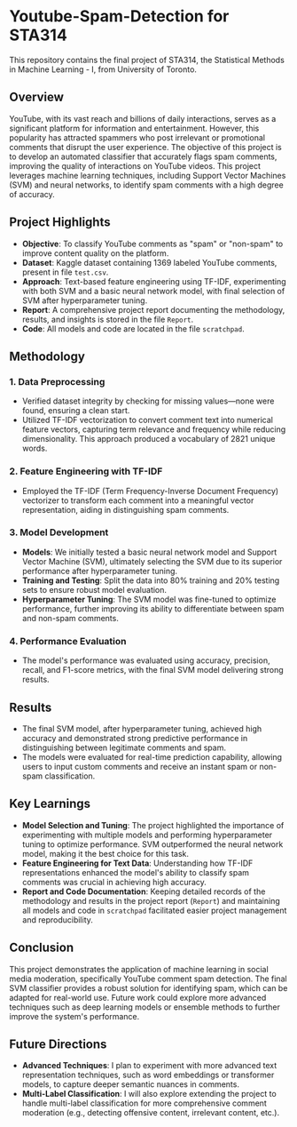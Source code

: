 # Youtube-Spam-Detection for STA314
This repository contains the final project of STA314, the Statistical Methods in Machine Learning - I, from University of Toronto. 

## Overview

YouTube, with its vast reach and billions of daily interactions, serves as a significant platform for information and entertainment. However, this popularity has attracted spammers who post irrelevant or promotional comments that disrupt the user experience. The objective of this project is to develop an automated classifier that accurately flags spam comments, improving the quality of interactions on YouTube videos. This project leverages machine learning techniques, including Support Vector Machines (SVM) and neural networks, to identify spam comments with a high degree of accuracy.

## Project Highlights

- **Objective**: To classify YouTube comments as "spam" or "non-spam" to improve content quality on the platform.
- **Dataset**: Kaggle dataset containing 1369 labeled YouTube comments, present in file `test.csv`.
- **Approach**: Text-based feature engineering using TF-IDF, experimenting with both SVM and a basic neural network model, with final selection of SVM after hyperparameter tuning.
- **Report**: A comprehensive project report documenting the methodology, results, and insights is stored in the file `Report`.
- **Code**: All models and code are located in the file `scratchpad`.

## Methodology

### 1. Data Preprocessing

- Verified dataset integrity by checking for missing values—none were found, ensuring a clean start.
- Utilized TF-IDF vectorization to convert comment text into numerical feature vectors, capturing term relevance and frequency while reducing dimensionality. This approach produced a vocabulary of 2821 unique words.

### 2. Feature Engineering with TF-IDF

- Employed the TF-IDF (Term Frequency-Inverse Document Frequency) vectorizer to transform each comment into a meaningful vector representation, aiding in distinguishing spam comments.

### 3. Model Development

- **Models**: We initially tested a basic neural network model and Support Vector Machine (SVM), ultimately selecting the SVM due to its superior performance after hyperparameter tuning.
- **Training and Testing**: Split the data into 80% training and 20% testing sets to ensure robust model evaluation.
- **Hyperparameter Tuning**: The SVM model was fine-tuned to optimize performance, further improving its ability to differentiate between spam and non-spam comments.

### 4. Performance Evaluation

- The model's performance was evaluated using accuracy, precision, recall, and F1-score metrics, with the final SVM model delivering strong results.

## Results

- The final SVM model, after hyperparameter tuning, achieved high accuracy and demonstrated strong predictive performance in distinguishing between legitimate comments and spam.
- The models were evaluated for real-time prediction capability, allowing users to input custom comments and receive an instant spam or non-spam classification.

## Key Learnings

- **Model Selection and Tuning**: The project highlighted the importance of experimenting with multiple models and performing hyperparameter tuning to optimize performance. SVM outperformed the neural network model, making it the best choice for this task.
- **Feature Engineering for Text Data**: Understanding how TF-IDF representations enhanced the model's ability to classify spam comments was crucial in achieving high accuracy.
- **Report and Code Documentation**: Keeping detailed records of the methodology and results in the project report (`Report`) and maintaining all models and code in `scratchpad` facilitated easier project management and reproducibility.

## Conclusion

This project demonstrates the application of machine learning in social media moderation, specifically YouTube comment spam detection. The final SVM classifier provides a robust solution for identifying spam, which can be adapted for real-world use. Future work could explore more advanced techniques such as deep learning models or ensemble methods to further improve the system's performance.

## Future Directions

- **Advanced Techniques**: I plan to experiment with more advanced text representation techniques, such as word embeddings or transformer models, to capture deeper semantic nuances in comments.
- **Multi-Label Classification**: I will also explore extending the project to handle multi-label classification for more comprehensive comment moderation (e.g., detecting offensive content, irrelevant content, etc.).
